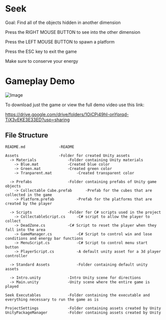 # Seek

Goal: Find all of the objects hidden in another dimension



Press the RIGHT MOUSE BUTTON to see into the other dimension



Press the LEFT MOUSE BUTTON to spawn a platform



Press the ESC key to exit the game



Make sure to conserve your energy

# Gameplay Demo

![Image](https://user-images.githubusercontent.com/42820224/51708355-997cca00-1fd8-11e9-89e4-5dc1dd71e700.gif)

To download just the game or view the full demo video use this link:

https://drive.google.com/drive/folders/1OiCPi49hI-onYprqd-TiX3vEKE3E33ED?usp=sharing

## File Structure

	README.md				-README

	Assets					-Folder for created Unity assets
	  -> Materials				-Folder containing Unity materials
	    -> Blue.mat				-Created blue color
	    -> Green.mat			-Created green color
	    -> Tranparent.mat			-Created transparent color

	  -> Prefabs				-Folder containing prefabs of Unity game objects
	    -> Collectable Cube.prefab		-Prefab for the cubes that are collected in the game
	    -> Platform.prefab			-Prefab for the platforms that are created by the player

	  -> Scripts				-Folder for C# scripts used in the project
	    -> CollectableScript.cs		-C# script to allow the player to collect
	    -> DeadZone.cs			-C# Script to reset the player when they fall into the area
	    -> GameManager.cs			-C# Script to control win and lose conditions and energy bar functions
	    -> MenuScript.cs			-C# Script to control menu start button
	    -> PlayerScript.cs			-A default unity asset for a 3d player controller

	  -> Standard Assets			-Folder containing default unity assets

	  -> Intro.unity			-Intro Unity scene for directions
	  -> Main.unity				-Unity scene where the entire game is played

	Seek Executables			-Folder containing the executable and everything necessary to run the game as is

	ProjectSettings				-Folder containing assets created by Unity
	UnityPackageManager			-Folder containing assets created by Unity
